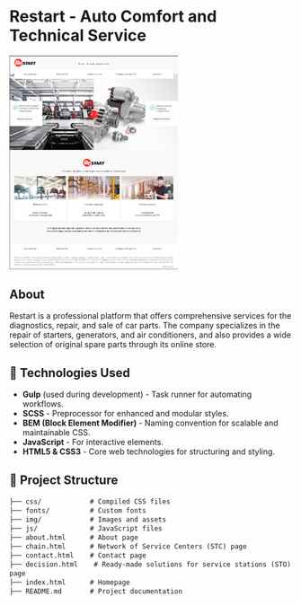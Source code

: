 # Restart - Auto Comfort and Technical Service
<img src="./img/MainPage.png" alt="Preview" width="300">

## About
Restart is a professional platform that offers comprehensive services for the diagnostics, repair, and sale of car parts. The company specializes in the repair of starters, generators, and air conditioners, and also provides a wide selection of original spare parts through its online store.

## 🚀 Technologies Used
- **Gulp** (used during development) - Task runner for automating workflows.
- **SCSS** - Preprocessor for enhanced and modular styles.
- **BEM (Block Element Modifier)** - Naming convention for scalable and maintainable CSS.
- **JavaScript** - For interactive elements.
- **HTML5 & CSS3** - Core web technologies for structuring and styling.

## 📂 Project Structure
```
├── css/            # Compiled CSS files
├── fonts/          # Custom fonts
├── img/            # Images and assets
├── js/             # JavaScript files
├── about.html      # About page
├── chain.html      # Network of Service Centers (STC) page
├── contact.html    # Contact page
├── decision.html    # Ready-made solutions for service stations (STO) page
├── index.html      # Homepage
├── README.md       # Project documentation
```
